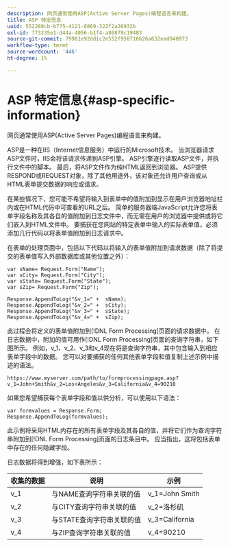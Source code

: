 ```yaml
---
description: 网页通常使用ASP(Active Server Pages)编程语言来构建。
title: ASP 特定信息
uuid: 552288cb-b775-4121-8869-322f2a26932b
exl-id: f73235e1-d44a-4056-b1f4-a86879c19483
source-git-commit: 79981e92dd1c2e552f958716626a632ead940973
workflow-type: tm+mt
source-wordcount: '446'
ht-degree: 1%

---
```


# ASP 特定信息{#asp-specific-information}

网页通常使用ASP(Active Server Pages)编程语言来构建。

ASP是一种在IIS（Internet信息服务）中运行的Microsoft技术。 当浏览器请求ASP文件时，IIS会将该请求传递到ASP引擎。 ASP引擎逐行读取ASP文件，并执行文件中的脚本。 最后，将ASP文件作为纯HTML返回到浏览器。 ASP提供RESPOND或REQUEST对象，除了其他用途外，该对象还允许用户查询或从HTML表单提交数据的响应或请求。

在某些情况下，您可能不希望将输入到表单中的值附加到显示在用户浏览器地址栏内或在HTML代码中可查看的URL之后。 简单的服务器端JavaScript允许您将表单字段名称及其各自的值附加到日志文件中，而无需在用户的浏览器中提供或将它们嵌入到HTML文件中。 要捕获在您网站的特定表单中输入的实际表单值，必须添加几行代码以将表单值附加到日志请求中。

在表单的处理页面中，包括以下代码以将输入的表单值附加到请求数据（除了将提交的表单值写入外部数据库或其他位置之外）：

```
var sName= Request.Form("Name");
var sCity= Request.Form("City");
var sState= Request.Form("State");
var sZip= Request.Form("Zip");

Response.AppendToLog("&v_1=" +  sName);
Response.AppendToLog("&v_2=" +  sCity);
Response.AppendToLog("&v_3=" +  sState);
Response.AppendToLog("&v_4=" +  sZip);
```

此过程会将定义的表单值附加到[!DNL Form Processing]页面的请求数据中。 在日志数据中，附加的值可用作[!DNL Form Processing]页面的查询字符串，如下图所示。 例如，v_1、v_2、v_3和v_4现在将是查询字符串，其中包含输入到相应表单字段中的数据。 您可以对要捕获的任何其他表单字段和值复制上述示例中描述的语法。

```
https://www.myserver.com/path/to/formprocessingpage.asp?v_1=John+Smith&v_2=Los+Angeles&v_3=California&v_4=90210
```

如果您希望捕获每个表单字段和值以供分析，可以使用以下语法：

```
var formvalues = Response.Form;
Response.AppendToLog(formvalues);
```

此示例将采用HTML内存在的所有表单字段及其各自的值，并将它们作为查询字符串附加到[!DNL Form Processing]页面的日志条目中。 应当指出，这将包括表单中存在的任何隐藏字段。

日志数据将得到增强，如下表所示：

| 收集的数据 | 说明 | 示例 |
|---|---|---|
| v_1 | 与NAME查询字符串关联的值 | v_1=John Smith |
| v_2 | 与CITY查询字符串关联的值 | v_2=洛杉矶 |
| v_3 | 与STATE查询字符串关联的值 | v_3=California |
| v_4 | 与ZIP查询字符串关联的值 | v_4=90210 |
